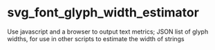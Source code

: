 # svg_font_glyph_width_estimator
Use javascript and a browser to output text metrics; JSON list of glyph widths, for use in other scripts to estimate the width of strings
